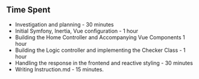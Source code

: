 ## Time Spent

- Investigation and planning - 30 minutes
- Initial Symfony, Inertia, Vue configuration - 1 hour
- Building the Home Controller and Accompanying Vue Components 1 hour
- Building the Logic controller and implementing the Checker Class - 1 hour
- Handling the response in the frontend and reactive styling - 30 minutes
- Writing Instruction.md - 15 minutes.